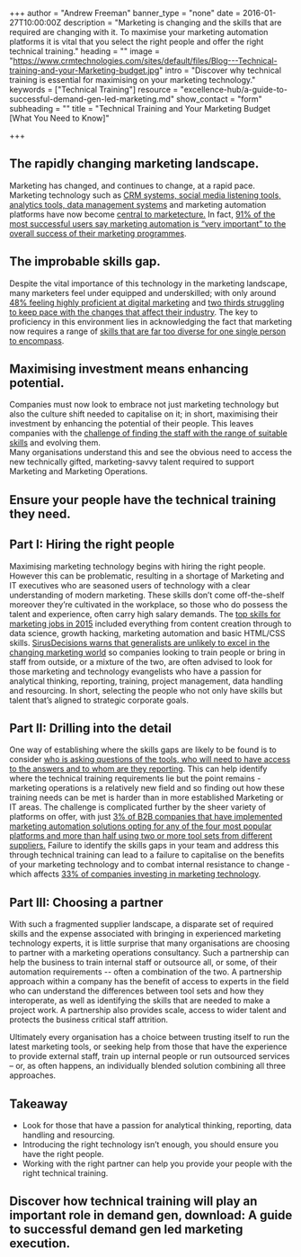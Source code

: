+++
author = "Andrew Freeman"
banner_type = "none"
date = 2016-01-27T10:00:00Z
description = "Marketing is changing and the skills that are required are changing with it. To maximise your marketing automation platforms it is vital that you select the right people and offer the right technical training."
heading = ""
image = "https://www.crmtechnologies.com/sites/default/files/Blog---Technical-training-and-your-Marketing-budget.jpg"
intro = "Discover why technical training is essential for maximising on your marketing technology."
keywords = ["Technical Training"]
resource = "excellence-hub/a-guide-to-successful-demand-gen-led-marketing.md"
show_contact = "form"
subheading = ""
title = "Technical Training and Your Marketing Budget [What You Need to Know]"

+++

## The rapidly changing marketing landscape.

Marketing has changed, and continues to change, at a rapid pace. Marketing technology such as [CRM systems, social media listening tools, analytics tools, data management systems](https://www.crmtechnologies.com/insights/what-marketing-operations-and-what-does-their-data-strategy-mean-your-business) and marketing automation platforms have now become [central to marketecture.](http://www.forbes.com/sites/theopriestley/2015/10/03/the-one-person-the-cmo-cant-live-without/) In fact, [91% of the most successful users say marketing automation is “very important” to the overall success of their marketing programmes](https://www.marketo.com/_assets/uploads/Marketing-Automation-Strategies-for-Sustaining-Success-Ascend2-Marketo.pdf?20150429100716).

## The improbable skills gap.

Despite the vital importance of this technology in the marketing landscape, many marketers feel under equipped and underskilled; with only around [48% feeling highly proficient at digital marketing](http://qz.com/132776/marketing-has-changed-more-in-the-past-two-years-than-in-the-past-50/) and [two thirds struggling to keep pace with the changes that affect their industry](http://www.forbes.com/sites/theopriestley/2015/10/03/the-one-person-the-cmo-cant-live-without/). The key to proficiency in this environment lies in acknowledging the fact that marketing now requires a range of [skills that are far too diverse for one single person to encompass](http://www.cmo.com/articles/2013/6/18/the_rise_of_the_mark.html).

## Maximising investment means enhancing potential.

Companies must now look to embrace not just marketing technology but also the culture shift needed to capitalise on it; in short, maximising their investment by enhancing the potential of their people. This leaves companies with the [challenge of finding the staff with the range of suitable skills](http://www.emailmonday.com/marketing-automation-statistics-overview) and evolving them.  
Many organisations understand this and see the obvious need to access the new technically gifted, marketing-savvy talent required to support Marketing and Marketing Operations.

## Ensure your people have the technical training they need.

## Part I: Hiring the right people

Maximising marketing technology begins with hiring the right people. However this can be problematic, resulting in a shortage of Marketing and IT executives who are seasoned users of technology with a clear understanding of modern marketing. These skills don’t come off-the-shelf moreover they’re cultivated in the workplace, so those who do possess the talent and experience, often carry high salary demands. The [top skills for marketing jobs in 2015](http://venturebeat.com/2015/04/26/the-top-14-skills-in-the-red-hot-market-for-marketing-jobs/) included everything from content creation through to data science, growth hacking, marketing automation and basic HTML/CSS skills. [SirusDecisions warns that generalists are unlikely to excel in the changing marketing world](https://www.siriusdecisions.com/Blog/2013/May/Bridging-the-Marketing-Skills-Gap.aspx) so companies looking to train people or bring in staff from outside, or a mixture of the two, are often advised to look for those marketing and technology evangelists who have a passion for analytical thinking, reporting, training, project management, data handling and resourcing. In short, selecting the people who not only have skills but talent that’s aligned to strategic corporate goals.

## Part II: Drilling into the detail

One way of establishing where the skills gaps are likely to be found is to consider [who is asking questions of the tools, who will need to have access to the answers and to whom are they reporting](https://econsultancy.com/blog/64557-why-marketing-operations-is-more-than-a-resource-management-platform/). This can help identify where the technical training requirements lie but the point remains - marketing operations is a relatively new field and so finding out how these training needs can be met is harder than in more established Marketing or IT areas. The challenge is complicated further by the sheer variety of platforms on offer, with just [3% of B2B companies that have implemented marketing automation solutions opting for any of the four most popular platforms and more than half using two or more tool sets from different suppliers.](http://www.mintigo.com/state-of-the-marketing-technology-industry-january-2014/) Failure to identify the skills gaps in your team and address this through technical training can lead to a failure to capitalise on the benefits of your marketing technology and to combat internal resistance to change - which affects [33% of companies investing in marketing technology](https://www.b2bmarketing.net/resources/news/news-marketers-condemn-lack-investment-marketing-technology).

## Part III: Choosing a partner

With such a fragmented supplier landscape, a disparate set of required skills and the expense associated with bringing in experienced marketing technology experts, it is little surprise that many organisations are choosing to partner with a marketing operations consultancy. Such a partnership can help the business to train internal staff or outsource all, or some, of their automation requirements -- often a combination of the two. A partnership approach within a company has the benefit of access to experts in the field who can understand the differences between tool sets and how they interoperate, as well as identifying the skills that are needed to make a project work. A partnership also provides scale, access to wider talent and protects the business critical staff attrition.

Ultimately every organisation has a choice between trusting itself to run the latest marketing tools, or seeking help from those that have the experience to provide external staff, train up internal people or run outsourced services – or, as often happens, an individually blended solution combining all three approaches.

## Takeaway

*   Look for those that have a passion for analytical thinking, reporting, data handling and resourcing.
*   Introducing the right technology isn’t enough, you should ensure you have the right people.
*   Working with the right partner can help you provide your people with the right technical training.

## Discover how technical training will play an important role in demand gen, download: A guide to successful demand gen led marketing execution.